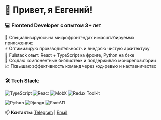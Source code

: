 # 👋 Привет, я Евгений!

### 💻 Frontend Developer с опытом 3+ лет

🚀 Специализируюсь на микрофронтендах и масштабируемых приложениях  
⚡ Оптимизирую производительность и внедряю чистую архитектуру  
🔄 Fullstack опыт: React + TypeScript на фронте, Python на бэке  
🧩 Создаю компонентные библиотеки и поддерживаю монорепозитории  
📈 Повышаю эффективность команд через код-ревью и наставничество

### 🛠️ Tech Stack:

![TypeScript](https://img.shields.io/badge/-TypeScript-3178C6?style=flat-square&logo=typescript&logoColor=white)
![React](https://img.shields.io/badge/-React-61DAFB?style=flat-square&logo=react&logoColor=black)
![MobX](https://img.shields.io/badge/-MobX-FF9955?style=flat-square&logo=mobx&logoColor=white)
![Redux Toolkit](https://img.shields.io/badge/-Redux_Toolkit-764ABC?style=flat-square&logo=redux&logoColor=white)

![Python](https://img.shields.io/badge/-Python-3776AB?style=flat-square&logo=python&logoColor=white)
![Django](https://img.shields.io/badge/-Django-092E20?style=flat-square&logo=django&logoColor=white)
![FastAPI](https://img.shields.io/badge/-FastAPI-009688?style=flat-square&logo=fastapi&logoColor=white)

📫 **Контакты:** [Telegram](https://t.me/jjuchara) | [Email](mailto:jjuchara@gmail.com)
